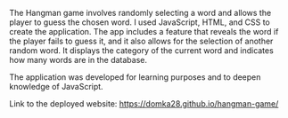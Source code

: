 
The Hangman game involves randomly selecting a word and allows the player to guess the chosen word. 
I used JavaScript, HTML, and CSS to create the application. 
The app includes a feature that reveals the word if the player fails to guess it, 
and it also allows for the selection of another random word. 
It displays the category of the current word and indicates how many words are in the database.

The application was developed for learning purposes and to deepen knowledge of JavaScript.

Link to the deployed website: https://domka28.github.io/hangman-game/
